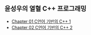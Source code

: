 ## 윤성우의 열혈 C++ 프로그래밍

- [Chapter 01 C언어 기반의 C++ 1](https://github.com/r3j0/LearningCpp/blob/main/Docs/book1/book1_chapter/book1_chapter1.md)
- [Chapter 02 C언어 기반의 C++ 2](https://github.com/r3j0/LearningCpp/blob/main/Docs/book1/book1_chapter/book1_chapter2.md)